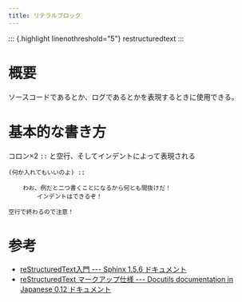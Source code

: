 ```yaml
---
title: リテラルブロック
---
```


::: {.highlight linenothreshold="5"}
restructuredtext
:::

概要
====

ソースコードであるとか、ログであるとかを表現するときに使用できる。

基本的な書き方
==============

コロン×2 `::` と空行、そしてインデントによって表現される

``` {.restructuredtext}
(何か入れてもいいのよ) ::

    わお、例だと二つ書くことになるから何とも間抜けだ！
        インデントはできるぞ！

空行で終わるので注意！
```

参考
====

-   [reStructuredText入門 --- Sphinx 1.5.6
    ドキュメント](http://www.sphinx-doc.org/ja/stable/rest.html#source-code)
-   [reStructuredText マークアップ仕様 --- Docutils documentation in
    Japanese 0.12
    ドキュメント](http://docutils.sphinx-users.jp/docutils/docs/ref/rst/restructuredtext.html#literal-blocks)
